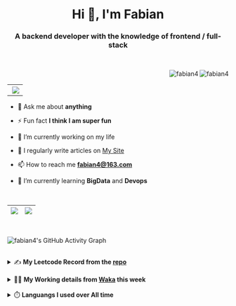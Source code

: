 <h1 align="center">Hi 👋, I'm Fabian</h1>
<h3 align="center">A backend developer with the knowledge of frontend / full-stack</h3>

<br/>

<img align="right" src="https://komarev.com/ghpvc/?username=fabian4&label=views&color=0e75b6&style=flat" alt="fabian4" /><img align="right" src="https://img.shields.io/badge/Author-fabian4-orange?logo=Dark%20Reader" alt="fabian4" />

<br/>

<table align="right" border="0.5"><tr><th><img align="right"  src="https://github-readme-stats.vercel.app/api/top-langs/?username=fabian4&layout=compact&theme=buefy&hide_border=true"/</th></tr></table>

- 💬 Ask me about **anything**

- ⚡ Fun fact **I think I am super fun**

- 🔭 I’m currently working on my life

- 📝 I regularly write articles on [My Site](https://fabian4.site/)

- 📫 How to reach me **fabian4@163.com**

- 🌱 I’m currently learning **BigData** and **Devops** 

<!-- - 📄 Know about my Daily details on [My Personal Blog Galllery](https://fabian4.github.io/gallery/) -->

<br/>

|  <img align="center" src="https://github-readme-streak-stats.herokuapp.com/?user=fabian4&theme=gruvbox_duo&currStreakNum=2FD3EB&fire=pink&sideLabels=F00&hide_border=true&date_format=[Y.]n.j" /> |  <img align="center" src="https://github-readme-stats.vercel.app/api?username=fabian4&count_private=true&show_icons=true&theme=flag-india&show_owner=true&hide_border=true" />|
| ------------- | ------------- |

<br/>

![fabian4's GitHub Activity Graph](https://github-readme-activity-graph.cyclic.app/graph?username=fabian4&theme=github-light)

<br/>
<details>
  <summary>✍️ <b>My Leetcode Record from the <a href="https://github.com/fabian4/leetcode">repo</a></b></summary>
 
 ---
  
|[![Leetcode Stats](https://leetcard.jacoblin.cool/fabianbao?theme=light&font=Zen%20Kurenaido&ext=heatmap&site=cn&border=0)](https://leetcode-cn.com/u/fabianbao/)|
| ------------- |
  
<!--|[![Leetcode Stats](https://leetcard.jacoblin.cool/fabianbao?theme=light&font=Bubbler%20One&ext=heatmap&site=cn&border=0)](https://leetcode-cn.com/u/fabianbao/)|[![fabian's LeetCode Stats](https://leetcode-stats.vercel.app/api?username=fabian)](https://leetcode-cn.com/u/fabianbao/)|
| ------------- | ------------- | -->
  
|![image](https://user-images.githubusercontent.com/60428924/216034888-f8b4b00e-da4c-486c-9872-e4a18b9c6325.png)|
| ------------- |
|![image](https://user-images.githubusercontent.com/60428924/216035023-02273762-0103-4d59-affc-23d4d0c18d1d.png)|
  
</details>

<br/>

<details>
  <summary>👨‍💻 <b>My Working details from <a href="https://wakatime.com/@fabian4">Waka</a> this week</b></summary>

---

<!--START_SECTION:waka-->
![Code Time](http://img.shields.io/badge/Code%20Time-328%20hrs%2032%20mins-blue)

**I'm an Early 🐤** 

```text
🌞 Morning      219 commits       ████████░░░░░░░░░░░░░░░░░   32.93 % 
🌆 Daytime      261 commits       █████████░░░░░░░░░░░░░░░░   39.25 % 
🌃 Evening      179 commits       ██████░░░░░░░░░░░░░░░░░░░   26.92 % 
🌙 Night          6 commits       ░░░░░░░░░░░░░░░░░░░░░░░░░   00.90 % 

```
📅 **I'm Most Productive on Wednesday** 

```text
Monday         113 commits       ████░░░░░░░░░░░░░░░░░░░░░   16.99 % 
Tuesday        102 commits       ███░░░░░░░░░░░░░░░░░░░░░░   15.34 % 
Wednesday      134 commits       █████░░░░░░░░░░░░░░░░░░░░   20.15 % 
Thursday       110 commits       ████░░░░░░░░░░░░░░░░░░░░░   16.54 % 
Friday          99 commits       ███░░░░░░░░░░░░░░░░░░░░░░   14.89 % 
Saturday        41 commits       █░░░░░░░░░░░░░░░░░░░░░░░░   06.17 % 
Sunday          66 commits       ██░░░░░░░░░░░░░░░░░░░░░░░   09.92 % 

```


📊 **This Week I Spent My Time On** 

```text
💬 Programming Languages: 
No Activity Tracked This Week

🔥 Editors: 
No Activity Tracked This Week

💻 Operating System: 
No Activity Tracked This Week

```


<!--END_SECTION:waka-->
  
</details>

<br/>

<details>
  <summary>⏱️ <b>Languangs I used over All time</b></summary>
  
---
  
![languages all time](https://wakatime.com/share/@32ef5ac6-eac5-4886-805c-ce9fe059857e/efc24c85-e478-4696-bcbd-c5669145b831.svg)
  
</details>
